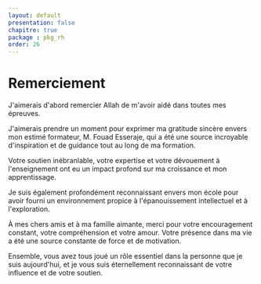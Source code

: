 ```yaml
---
layout: default
presentation: false
chapitre: true
package : pkg_rh
order: 26
---
```


# Remerciement

J'aimerais d'abord remercier Allah de m'avoir aidé dans toutes mes épreuves.

J'aimerais prendre un moment pour exprimer ma gratitude sincère envers mon estimé formateur, M. Fouad Esseraje, qui a été une source incroyable d'inspiration et de guidance tout au long de ma formation.

Votre soutien inébranlable, votre expertise et votre dévouement à l'enseignement ont eu un impact profond sur ma croissance et mon apprentissage.

Je suis également profondément reconnaissant envers mon école pour avoir fourni un environnement propice à l'épanouissement intellectuel et à l'exploration.

À mes chers amis et à ma famille aimante, merci pour votre encouragement constant, votre compréhension et votre amour. Votre présence dans ma vie a été une source constante de force et de motivation.

Ensemble, vous avez tous joué un rôle essentiel dans la personne que je suis aujourd'hui, et je vous suis éternellement reconnaissant de votre influence et de votre soutien.
